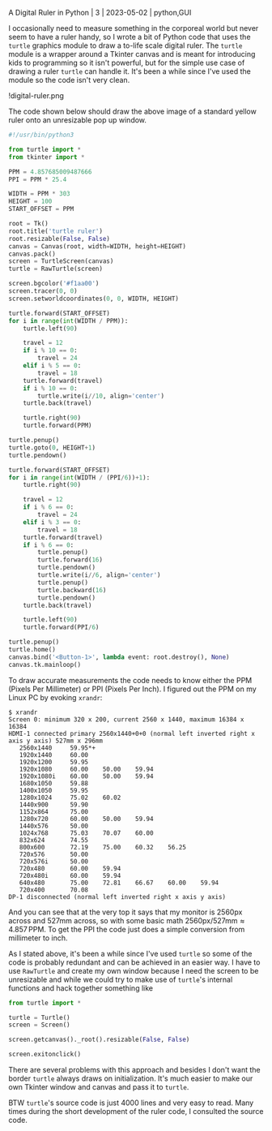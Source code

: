 A Digital Ruler in Python | 3 | 2023-05-02 | python,GUI

I occasionally need to measure something in the corporeal world but never seem to have a ruler handy, so I wrote a bit of Python code that uses the `turtle` graphics module to draw a to-life scale digital ruler. The `turtle` module is a wrapper around a Tkinter canvas and is meant for introducing kids to programming so it isn't powerful, but for the simple use case of drawing a ruler `turtle` can handle it. It's been a while since I've used the module so the code isn't very clean.

!digital-ruler.png

The code shown below should draw the above image of a standard yellow ruler onto an unresizable pop up window.
 
```py
#!/usr/bin/python3

from turtle import *
from tkinter import *

PPM = 4.857685009487666
PPI = PPM * 25.4

WIDTH = PPM * 303
HEIGHT = 100
START_OFFSET = PPM

root = Tk()
root.title('turtle ruler')
root.resizable(False, False)
canvas = Canvas(root, width=WIDTH, height=HEIGHT)
canvas.pack()
screen = TurtleScreen(canvas)
turtle = RawTurtle(screen)

screen.bgcolor('#f1aa00')
screen.tracer(0, 0)
screen.setworldcoordinates(0, 0, WIDTH, HEIGHT)

turtle.forward(START_OFFSET)
for i in range(int(WIDTH / PPM)):
    turtle.left(90)

    travel = 12
    if i % 10 == 0:
        travel = 24
    elif i % 5 == 0:
        travel = 18
    turtle.forward(travel)
    if i % 10 == 0:
        turtle.write(i//10, align='center')
    turtle.back(travel)

    turtle.right(90)
    turtle.forward(PPM)

turtle.penup()
turtle.goto(0, HEIGHT+1)
turtle.pendown()

turtle.forward(START_OFFSET)
for i in range(int(WIDTH / (PPI/6))+1):
    turtle.right(90)

    travel = 12
    if i % 6 == 0:
        travel = 24
    elif i % 3 == 0:
        travel = 18
    turtle.forward(travel)
    if i % 6 == 0:
        turtle.penup()
        turtle.forward(16)
        turtle.pendown()
        turtle.write(i//6, align='center')
        turtle.penup()
        turtle.backward(16)
        turtle.pendown()
    turtle.back(travel)

    turtle.left(90)
    turtle.forward(PPI/6)

turtle.penup()
turtle.home()
canvas.bind('<Button-1>', lambda event: root.destroy(), None)
canvas.tk.mainloop()
```

To draw accurate measurements the code needs to know either the PPM (Pixels Per Millimeter) or PPI (Pixels Per Inch). I figured out the PPM on my Linux PC by evoking `xrandr`:

```
$ xrandr
Screen 0: minimum 320 x 200, current 2560 x 1440, maximum 16384 x 16384
HDMI-1 connected primary 2560x1440+0+0 (normal left inverted right x axis y axis) 527mm x 296mm
   2560x1440     59.95*+
   1920x1440     60.00
   1920x1200     59.95
   1920x1080     60.00    50.00    59.94
   1920x1080i    60.00    50.00    59.94
   1680x1050     59.88
   1400x1050     59.95
   1280x1024     75.02    60.02
   1440x900      59.90
   1152x864      75.00
   1280x720      60.00    50.00    59.94
   1440x576      50.00
   1024x768      75.03    70.07    60.00
   832x624       74.55
   800x600       72.19    75.00    60.32    56.25
   720x576       50.00
   720x576i      50.00
   720x480       60.00    59.94
   720x480i      60.00    59.94
   640x480       75.00    72.81    66.67    60.00    59.94
   720x400       70.08
DP-1 disconnected (normal left inverted right x axis y axis)
```

And you can see that at the very top it says that my monitor is 2560px across and 527mm across, so with some basic math $2560\text{px}/527\text{mm} \approx 4.857\,\text{PPM}$. To get the PPI the code just does a simple conversion from millimeter to inch.

As I stated above, it's been a while since I've used `turtle` so some of the code is probably redundant and can be achieved in an easier way. I have to use `RawTurtle` and create my own window because I need the screen to be unresizable and while we could try to make use of `turtle`'s internal functions and hack together something like

```py
from turtle import *

turtle = Turtle()
screen = Screen()

screen.getcanvas()._root().resizable(False, False)

screen.exitonclick()
```

There are several problems with this approach and besides I don't want the border `turtle` always draws on initialization. It's much easier to make our own Tkinter window and canvas and pass it to `turtle`.

BTW `turtle`'s source code is just 4000 lines and very easy to read. Many times during the short development of the ruler code, I consulted the source code.
